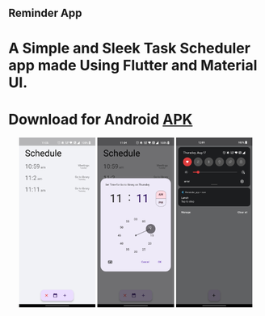 ## Reminder App

# A Simple and Sleek Task Scheduler app made Using Flutter and Material UI. 
# Download for Android [APK](https://github.com/AshishKumarD/Reminder_App/releases/download/v0.0.1/ReminderApp.apk)

<p align="center">
  <img src="./Home.jpg" width="30%">
  <img src="./Set-time.jpg" width="30%">
  <img src="./Notification.jpg" width="30%">
</p>






